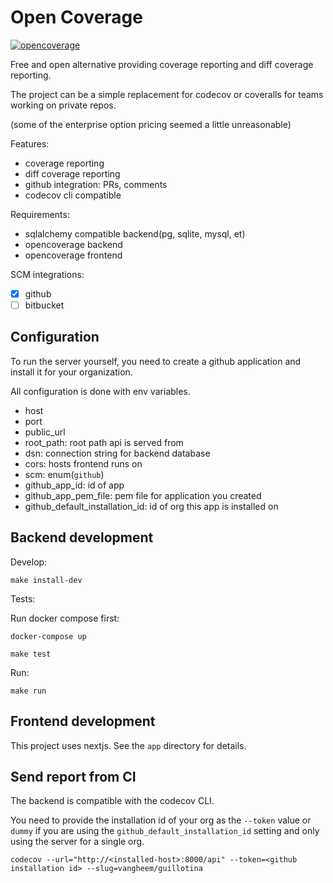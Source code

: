 # Open Coverage

[![opencoverage](https://open-coverage.org/api/vangheem/repos/opencoverage/badge.svg)](https://open-coverage.org/vangheem/repos/opencoverage)

Free and open alternative providing coverage reporting and diff coverage reporting.

The project can be a simple replacement for codecov or coveralls for teams working
on private repos.

(some of the enterprise option pricing seemed a little unreasonable)

Features:

- coverage reporting
- diff coverage reporting
- github integration: PRs, comments
- codecov cli compatible

Requirements:

- sqlalchemy compatible backend(pg, sqlite, mysql, et)
- opencoverage backend
- opencoverage frontend

SCM integrations:

- [x] github
- [ ] bitbucket

## Configuration

To run the server yourself, you need to create a github application and install
it for your organization.

All configuration is done with env variables.

- host
- port
- public_url
- root_path: root path api is served from
- dsn: connection string for backend database
- cors: hosts frontend runs on
- scm: enum(`github`)
- github_app_id: id of app
- github_app_pem_file: pem file for application you created
- github_default_installation_id: id of org this app is installed on

## Backend development

Develop:

```
make install-dev
```

Tests:

Run docker compose first:

```
docker-compose up
```

```
make test
```

Run:

```
make run
```

## Frontend development

This project uses nextjs. See the `app` directory for details.

## Send report from CI

The backend is compatible with the codecov CLI.

You need to provide the installation id of your org as the `--token` value
or `dummy` if you are using the `github_default_installation_id` setting
and only using the server for a single org.

```
codecov --url="http://<installed-host>:8000/api" --token=<github installation id> --slug=vangheem/guillotina
```
